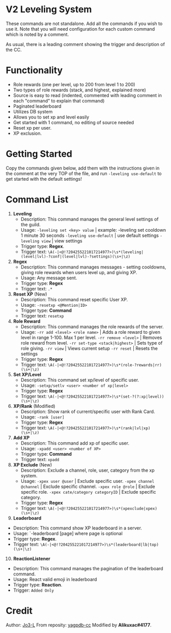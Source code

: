 # V2 Leveling System
These commands are not standalone. Add all the commands if you wish to use it. Note that you will need configuration for each custom command which is noted by a comment.

As usual, there is a leading comment showing the trigger and description of the CC.

# Functionality
- Role rewards (one per level, up to 200 from level 1 to 200)
- Two types of role rewards (stack, and highest, explained more)
- Source is easy to read (indented, commented with leading comment in each "command" to explain that command)
- Paginated leaderboard
- Utilizes DB system
- Allows you to set xp and level easily
- Get started with 1 command, no editing of source needed
- Reset xp per user.
- XP exclusion.

# Getting Started
Copy the commands given below, add them with the instructions given in the comment at the very TOP of the file, and run `-leveling use-default` to get started with the default settings!

# Command List
1. **Leveling**
    - Description: This command manages the general level settings of the guild.
    - Usage: 
    `-leveling set <key> value` | example: -leveling set cooldown 1 minute 30 seconds 
	`-leveling use-default` | use default settings 
	`-leveling view` | view settings
    - Trigger type: **Regex**.
    - Trigger text: `\A(-|<@!?204255221017214977>)\s*(leveling|(level|lvl)-?conf|(level|lvl)-?settings)(\s+|\z)`
2. **Regex**
    - Description: This command manages messages - setting cooldowns, giving role rewards when users level up, and giving XP.
    - Usage: Any message sent.
    - Trigger type: **Regex**
    - Trigger text: `.*`
3. **Reset XP** (New)
    - Description: This command reset specific User XP.
    - Usage: `-resetxp <@Mention|ID>`
    - Trigger type: **Command**
    - Trigger text: `resetxp`
4. **Role Reward**
    - Description: This command manages the role rewards of the server.
    - Usage:
        `-rr add <level> <role name>` | Adds a role reward to given level in range 1-100. Max 1 per level.
	    `-rr remove <level>` | Removes role reward from level.
	    `-rr set-type <stack|highest>` | Sets type of role giving.
	    `-rr view` | Views current setup
	    `-rr reset` | Resets the settings
    - Trigger type: **Regex**
    - Trigger text: `\A(-|<@!?204255221017214977>)\s*(role-?rewards|rr)(\s+|\z)`
5. **Set XP/Level**
    - Description: This command set xp/level of specific user.
    - Usage: `-setxp/setlv <user> <number of xp|level>`
    - Trigger type: **Regex**
    - Trigger text: `\A(-|<@!?204255221017214977>)\s*(set-?(?:xp|level))(\s+|\z)`
6. **XP/Rank** (Modified)
    - Description: Show rank of current/specific user with Rank Card.
    - Usage: `-rank [user]`
    - Trigger type: **Regex**
    - Trigger text: `\A(-|<@!?204255221017214977>)\s*(rank|lvl|xp)(\s+|\z)`
7.  **Add XP**
    - Description: This command add xp of specific user.
    - Usage: `-xpadd <user> <number of XP>`
    - Trigger type: **Command**
    - Trigger text: `xpadd`
8. **XP Exclude** (New)
    - Description: Exclude a channel, role, user, category from the xp system.
    - Usage:
    `-xpex user @user` | Exclude specific user.
`-xpex channel @channel` | Exclude specific channel.
`-xpex role @role` | Exclude specific role.
`-xpex cate/category categoryID` | Exclude specific category.
    - Trigger type: **Regex**
    - Trigger text: `\A(-|<@!?204255221017214977>)\s*(xpexclude|xpex)(\s+|\z)`
9. **Leaderboard**
- Description: This command show XP leaderboard in a server.
- Usage:
  `-leaderboard [page] where page is optional
- Trigger type: **Regex**.
- Trigger text: `\A(-|<@!?204255221017214977>)\s*(leaderboard|lb|top)(\s+|\z)`
10. **ReactionListener**
- Description: This command manages the pagination of the leaderboard command.
- Usage: React valid emoji in leaderboard
- Trigger type: **Reaction**.
- Trigger: `Added Only`
# Credit
Author: [Jo3-L](https://github.com/Jo3-L/)
From reposity: [yagpdb-cc](https://github.com/yagpdb-cc/yagpdb-cc)
Modified by **Alikuxac#4177**.
